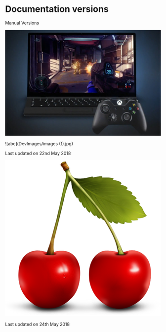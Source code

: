 # Documentation versions

Manual Versions

![abc](Images/DW5b04183c7a99050cec46d39f.jpg)

![abc](DevImages/images (1).jpg)

Last updated on 22nd May 2018

![abc](Images/DW5b06baea7a99050cec46db53.PNG)

Last updated on 24th May 2018
